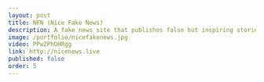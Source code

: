 ```yaml
---
layout: post
title: NFN (Nice Fake News)
description: A fake news site that publishes false but inspiring stories.
image: /portfolio/nicefakenews.jpg
video: PPwZPhOHRgg
link: http://nicenews.live
published: false
order: 5
---
```

